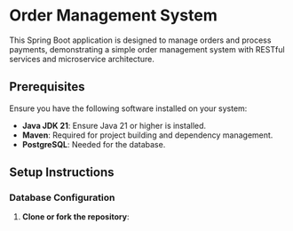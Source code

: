 # Order Management System

This Spring Boot application is designed to manage orders and process payments, demonstrating a simple order management system with RESTful services and microservice architecture.

## Prerequisites

Ensure you have the following software installed on your system:

- **Java JDK 21**: Ensure Java 21 or higher is installed.
- **Maven**: Required for project building and dependency management.
- **PostgreSQL**: Needed for the database.

## Setup Instructions

### Database Configuration

1. **Clone or fork the repository**:
   
